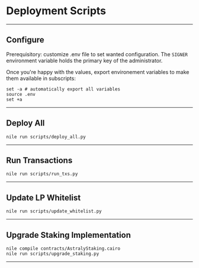 # Deployment Scripts

---

## Configure

Prerequisitory: customize .env file to set wanted configuration. The `SIGNER` environment variable holds the primary key of the administrator.

Once you're happy with the values, export environement variables to make them available in subscripts:

```
set -a # automatically export all variables
source .env
set +a
```

---

## Deploy All

```
nile run scripts/deploy_all.py
```

---

## Run Transactions

```
nile run scripts/run_txs.py
```

---

## Update LP Whitelist

```
nile run scripts/update_whitelist.py
```

---

## Upgrade Staking Implementation

```
nile compile contracts/AstralyStaking.cairo
nile run scripts/upgrade_staking.py
```

---

